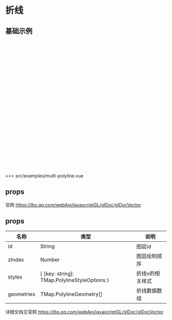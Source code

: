 # 折线

## 基础示例
<div style="height:400px"><DemoMultiPolyline/></div>

<<< src/examples/multi-polyline.vue

## props

官网 https://lbs.qq.com/webApi/javascriptGL/glDoc/glDocVector


## props

| 名称       | 类型                                         | 说明            |
| ---------- | -------------------------------------------- | --------------- |
| id         | String                                       | 图层id          |
| zIndex     | Number                                       | 图层绘制顺序    |
| styles     | { [key: string]: TMap.PolylineStyleOptions } | 折线v的相关样式 |
| geometries | TMap.PolylineGeometry[]                      | 折线数据数组    |


详细文档见官网 https://lbs.qq.com/webApi/javascriptGL/glDoc/glDocVector